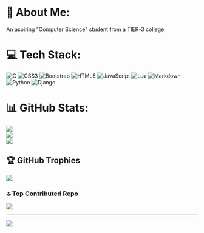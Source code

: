 # 💫 About Me:
An aspiring "Computer Science" student from a TIER-3 college.


# 💻 Tech Stack:
![C](https://img.shields.io/badge/c-%2300599C.svg?style=for-the-badge&logo=c&logoColor=white) ![CSS3](https://img.shields.io/badge/css3-%231572B6.svg?style=for-the-badge&logo=css3&logoColor=white) ![Bootstrap](https://img.shields.io/badge/bootstrap-%238511FA.svg?style=for-the-badge&logo=bootstrap&logoColor=white) ![HTML5](https://img.shields.io/badge/html5-%23E34F26.svg?style=for-the-badge&logo=html5&logoColor=white) ![JavaScript](https://img.shields.io/badge/javascript-%23323330.svg?style=for-the-badge&logo=javascript&logoColor=%23F7DF1E) ![Lua](https://img.shields.io/badge/lua-%232C2D72.svg?style=for-the-badge&logo=lua&logoColor=white) ![Markdown](https://img.shields.io/badge/markdown-%23000000.svg?style=for-the-badge&logo=markdown&logoColor=white) ![Python](https://img.shields.io/badge/python-3670A0?style=for-the-badge&logo=python&logoColor=ffdd54) ![Django](https://img.shields.io/badge/django-%23092E20.svg?style=for-the-badge&logo=django&logoColor=white)
# 📊 GitHub Stats:
![](https://github-readme-stats.vercel.app/api?username=Durubhuru14&theme=calm_pink&hide_border=false&include_all_commits=true&count_private=true)<br/>
![](https://github-readme-streak-stats.herokuapp.com/?user=Durubhuru14&theme=calm_pink&hide_border=false)<br/>
![](https://github-readme-stats.vercel.app/api/top-langs/?username=Durubhuru14&theme=calm_pink&hide_border=false&include_all_commits=true&count_private=true&layout=compact)

## 🏆 GitHub Trophies
![](https://github-profile-trophy.vercel.app/?username=Durubhuru14&theme=radical&no-frame=false&no-bg=false&margin-w=4)

### 🔝 Top Contributed Repo
![](https://github-contributor-stats.vercel.app/api?username=Durubhuru14&limit=5&theme=calm_pink&combine_all_yearly_contributions=true)

---
[![](https://visitcount.itsvg.in/api?id=Durubhuru14&icon=4&color=10)](https://visitcount.itsvg.in)

<!-- Proudly created with GPRM ( https://gprm.itsvg.in ) -->
